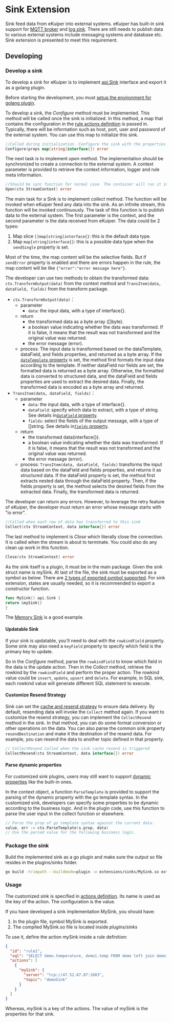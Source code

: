 # Sink Extension

Sink feed data from eKuiper into external systems. eKuiper has built-in sink support for [MQTT broker](../../../guide/sinks/builtin/mqtt.md) and [log sink](../../../guide/sinks/builtin/log.md). There are still needs to publish data to various external systems include messaging systems and database etc. Sink extension is presented to meet this requirement.

## Developing

### Develop a sink

To develop a sink for eKuiper is to implement [api.Sink](https://github.com/lf-edge/ekuiper/blob/master/pkg/api/stream.go) interface and export it as a golang plugin.

Before starting the development, you must [setup the environment for golang plugin](../overview.md#setup-the-plugin-developing-environment).

To develop a sink, the _Configure_ method must be implemented. This method will be called once the sink is initialized. In this method, a map that contains the configuration in the [rule actions definition](../../../guide/sinks/overview.md) is passed in. Typically, there will be information such as host, port, user and password of the external system. You can use this map to initialize this sink.

```go
//Called during initialization. Configure the sink with the properties from action definition 
Configure(props map[string]interface{}) error
```

The next task is to implement _open_ method. The implementation should be synchronized to create a connection to the external system. A context parameter is provided to retrieve the context information, logger and rule meta information.

```go
//Should be sync function for normal case. The container will run it in go func
Open(ctx StreamContext) error
```  

The main task for a Sink is to implement _collect_ method. The function will be invoked when eKuiper feed any data into the sink. As an infinite stream, this function will be invoked continuously. The task of this function is to publish data to the external system. The first parameter is the context, and the second parameter is the data received from eKuiper. The data could be 2 types:

1. Map slice `[]map[string]interface{}`: this is the default data type.
2. Map `map[string]interface{}`: this is a possible data type when the `sendSingle` property is set.

Most of the time, the map content will be the selective fields. But if `sendError` property is enabled and there are errors happen in the rule, the map content will be like `{"error":"error message here"}`.

The developer can use two methods to obtain the transformed data: `ctx.TransformOutput(data)` from the context method and `TransItem(data, dataField, fields)` from the transform package.

- `ctx.TransformOutput(data)`：
  - parameter
    - `data`: the input data, with a type of interface{}.
  - return
    - the transformed data as a byte array ([]byte).
    - a boolean value indicating whether the data was transformed. If it is false, it means that the result was not transformed and the original value was returned.
    - the error message (error).
  - process: The input data is transformed based on the dataTemplate, dataField, and fields properties, and returned as a byte array. If the [`dataTemplate` property](../../../guide/sinks/data_template.md) is set, the method first formats the input data according to the template. If neither dataField nor fields are set, the formatted data is returned as a byte array. Otherwise, the formatted data is converted to structured data, and the dataField and fields properties are used to extract the desired data. Finally, the transformed data is encoded as a byte array and returned.
- `TransItem(data, dataField, fields)`：
  - parameter
    - `data`: the input data, with a type of interface{}.
    - `dataField`: specify which data to extract, with a type of string. See details in[`dataField` property](../../../guide/sinks/overview.md#common-properties).
    - `fields`: select the fields of the output message, with a type of []string. See details in[`fields` property](../../../guide/sinks/overview.md#common-properties).
  - return
    - the transformed data(interface{}).
    - a boolean value indicating whether the data was transformed. If it is false, it means that the result was not transformed and the original value was returned.
    - the error message (error).
  - process: `TransItem(data, dataField, fields)` transforms the input data based on the dataField and fields properties, and returns it as structured data. If the dataField property is set, the method first extracts nested data through the dataField property. Then, if the fields property is set, the method selects the desired fields from the extracted data. Finally, the transformed data is returned.

The developer can return any errors. However, to leverage the retry feature of eKuiper, the developer must return an error whose message starts with "io error".

```go
//Called when each row of data has transferred to this sink
Collect(ctx StreamContext, data interface{}) error
```  

The last method to implement is _Close_ which literally close the connection. It is called when the stream is about to terminate. You could also do any clean up work in this function.

```go
Close(ctx StreamContext) error
```

As the sink itself is a plugin, it must be in the main package. Given the sink struct name is mySink. At last of the file, the sink must be exported as a symbol as below. There are [2 types of exported symbol supported](../overview.md#plugin-development). For sink extension, states are usually needed, so it is recommended to export a constructor function.

```go
func MySink() api.Sink {
return &mySink{}
}
```

The [Memory Sink](https://github.com/lf-edge/ekuiper/blob/master/extensions/sinks/memory/memory.go) is a good example.

#### Updatable Sink

If your sink is updatable, you'll need to deal with the `rowkindField` property. Some sink may also need a `keyField`
property to specify which field is the primary key to update.

So in the _Configure_ method, parse the `rowkindField` to know which field in the data is the update action. Then in the
_Collect_ method, retrieve the rowkind by the `rowkindField` and perform the proper action. The rowkind value could
be `insert`, `update`, `upsert` and `delete`. For example, in SQL sink, each rowkind value will generate different SQL
statement to execute.

#### Customize Resend Strategy

Sink can set the [cache and resend strategy](../../../guide/sinks/overview.md#caching) to ensure data delivery.
By default, resending data will invoke the `Collect` method again.
If you want to customize the resend strategy, you can implement the `CollectResend` method in the sink.
In that method, you can do some format conversion or other operations on the data.
You can also parse the common sink property `resendDestination` and make it the destination of the resend data.
For example, you can resend the data to another topic defined in that property.

```go
// CollectResend Called when the sink cache resend is triggered
CollectResend(ctx StreamContext, data interface{}) error
```  

#### Parse dynamic properties

For customized sink plugins, users may still want to
support [dynamic properties](../../../guide/sinks/overview.md#dynamic-properties) like the built-in ones.

In the context object, a function `ParseTemplate` is provided to support the parsing of the dynamic property with the go
template syntax. In the customized sink, developers can specify some properties to be dynamic according to the business
logic. And in the plugin code, use this function to parse the user input in the collect function or elsewhere.

```go
// Parse the prop of go template syntax against the current data.
value, err := ctx.ParseTemplate(s.prop, data)
// Use the parsed value for the following business logic.
```

### Package the sink

Build the implemented sink as a go plugin and make sure the output so file resides in the plugins/sinks folder.

```bash
go build -trimpath --buildmode=plugin -o extensions/sinks/MySink.so extensions/sinks/my_sink.go
```

### Usage

The customized sink is specified in [actions definition](../../../guide/sinks/overview.md). Its name is used as the key of the action. The configuration is the value.

If you have developed a sink implementation MySink, you should have:

1. In the plugin file, symbol MySink is exported.
2. The compiled MySink.so file is located inside _plugins/sinks_

To use it, define the action mySink inside a rule definition:

```json
{
  "id": "rule1",
  "sql": "SELECT demo.temperature, demo1.temp FROM demo left join demo1 on demo.timestamp = demo1.timestamp where demo.temperature > demo1.temp GROUP BY demo.temperature, HOPPINGWINDOW(ss, 20, 10)",
  "actions": [
    {
      "mySink": {
        "server": "tcp://47.52.67.87:1883",
        "topic": "demoSink"
      }
    }
  ]
}
```

Whereas, _mySink_ is a key of the actions. The value of mySink is the properties for that sink.
